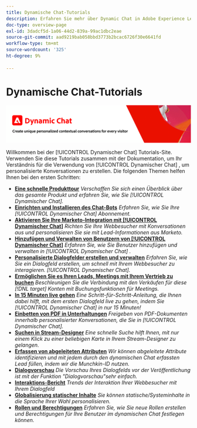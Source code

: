 ```yaml
---
title: Dynamische Chat-Tutorials
description: Erfahren Sie mehr über Dynamic Chat in Adobe Experience League. Verwenden Sie diese Tutorials zusammen mit der Dokumentation, um Ihr Verständnis dafür zu verbessern, wie Sie mit Dynamic Chat personalisierte Konversationen erstellen können.
doc-type: overview-page
exl-id: 3dadcf5d-1a06-44d2-839a-99ac1dbc2eae
source-git-commit: aad9219bab058bbd3773b2bcac6726f30e6641fd
workflow-type: tm+mt
source-wordcount: '325'
ht-degree: 9%

---
```


# Dynamische Chat-Tutorials

![](assets/dynamic-chat-header.png)

Willkommen bei der [!UICONTROL Dynamischer Chat]  Tutorials-Site. Verwenden Sie diese Tutorials zusammen mit der Dokumentation, um Ihr Verständnis für die Verwendung von [!UICONTROL Dynamischer Chat]  , um personalisierte Konversationen zu erstellen. Die folgenden Themen helfen Ihnen bei den ersten Schritten:

* **[Eine schnelle Produkttour](product-tour.md)**
   *Verschaffen Sie sich einen Überblick über das gesamte Produkt und erfahren Sie, wie Sie [!UICONTROL Dynamischer Chat].*
* **[Einrichten und Installieren des Chat-Bots](setup.md)**
   *Erfahren Sie, wie Sie Ihre [!UICONTROL Dynamischer Chat]  Abonnement.*
* **[Aktivieren Sie Ihre Marketo-Integration mit [!UICONTROL Dynamischer Chat]](marketo-integration.md)**
   *Richten Sie Ihre Webbesucher mit Konversationen aus und personalisieren Sie sie mit Lead-Informationen aus Marketo.*
* **[Hinzufügen und Verwalten von Benutzern von [!UICONTROL Dynamischer Chat]](user-management.md)**
   *Erfahren Sie, wie Sie Benutzer hinzufügen und verwalten in [!UICONTROL Dynamischer Chat] .*
* **[Personalisierte Dialogfelder erstellen und verwalten](dialogue-management.md)**
   *Erfahren Sie, wie Sie ein Dialogfeld erstellen, um schnell mit Ihrem Webbesucher zu interagieren. [!UICONTROL Dynamischer Chat].*
* **[Ermöglichen Sie es Ihren Leads, Meetings mit Ihrem Vertrieb zu buchen](meeting-booking.md)**
   *Beschleunigen Sie die Verbindung mit den Verkäufen für diese [!DNL target] Konten mit Buchungsfunktionen für Meetings.*
* **[In 15 Minuten live gehen](go-live-in-15-minutes.md)**
   *Eine Schritt-für-Schritt-Anleitung, die Ihnen dabei hilft, mit dem ersten Dialogfeld live zu gehen, indem Sie [!UICONTROL Dynamischer Chat]  in nur 15 Minuten!*
* **[Einbetten von PDF in Unterhaltungen](document-cloud-integration.md)**
   *Freigeben von PDF-Dokumenten innerhalb personalisierter Konversationen, die Sie in [!UICONTROL Dynamischer Chat].*
* **[Suchen in Stream-Designer](search-in-stream-designer.md)**
   *Eine schnelle Suche hilft Ihnen, mit nur einem Klick zu einer beliebigen Karte in Ihrem Stream-Designer zu gelangen.*
* **[Erfassen von abgeleiteten Attributen](capture-inferred-attributes.md)**
   *Wir können abgeleitete Attribute identifizieren und mit jedem durch den dynamischen Chat erfassten Lead füllen, indem wir die Munchkin-ID nutzen.*
* **[Dialogvorschau](dialogue-preview.md)**
   *Die Vorschau Ihres Dialogfelds vor der Veröffentlichung ist mit der Funktion &quot;Dialogvorschau&quot;sehr einfach.*
* **[Interaktions-Bericht](engagement-report.md)**
   *Trends der Interaktion Ihrer Webbesucher mit Ihrem Dialogfeld*
* **[Globalisierung statischer Inhalte](globalization-of-static-content.md)**
   *Sie können statische/Systeminhalte in die Sprache Ihrer Wahl personalisieren.*
* **[Rollen und Berechtigungen](roles-and-permissions.md)**
   *Erfahren Sie, wie Sie neue Rollen erstellen und Berechtigungen für Ihre Benutzer im dynamischen Chat festlegen können.*

